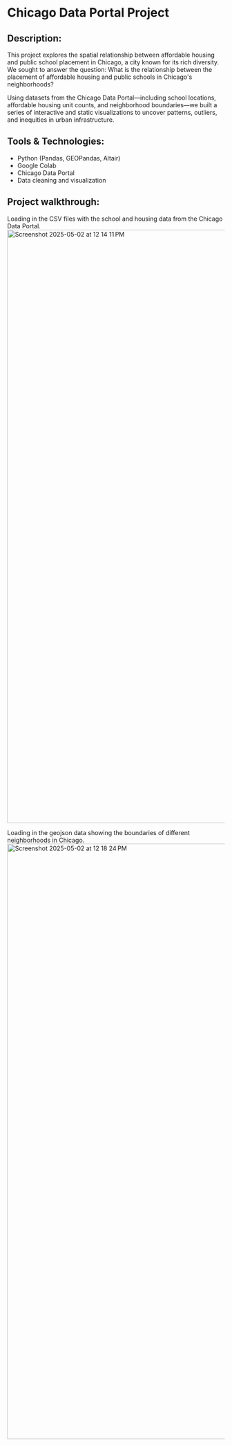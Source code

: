 <h1>Chicago Data Portal Project</h1>

<h2>Description:</h2>

This project explores the spatial relationship between affordable housing and public school placement in Chicago, a city known for its rich diversity. We sought to answer the question: What is the relationship between the placement of affordable housing and public schools in Chicago's neighborhoods?

Using datasets from the Chicago Data Portal—including school locations, affordable housing unit counts, and neighborhood boundaries—we built a series of interactive and static visualizations to uncover patterns, outliers, and inequities in urban infrastructure.

<h2>Tools & Technologies:</h2>

- Python (Pandas, GEOPandas, Altair)
- Google Colab
- Chicago Data Portal
- Data cleaning and visualization

<h2>Project walkthrough:</h2>

Loading in the CSV files with the school and housing data from the Chicago Data Portal.
<img width="1372" alt="Screenshot 2025-05-02 at 12 14 11 PM" src="https://github.com/user-attachments/assets/37d4a49c-fa5c-44e8-aaaa-02cb105f27b7" />

Loading in the geojson data showing the boundaries of different neighborhoods in Chicago. 
<img width="1377" alt="Screenshot 2025-05-02 at 12 18 24 PM" src="https://github.com/user-attachments/assets/28bb51a1-c171-4d0d-9149-eceddfec40f1" />

